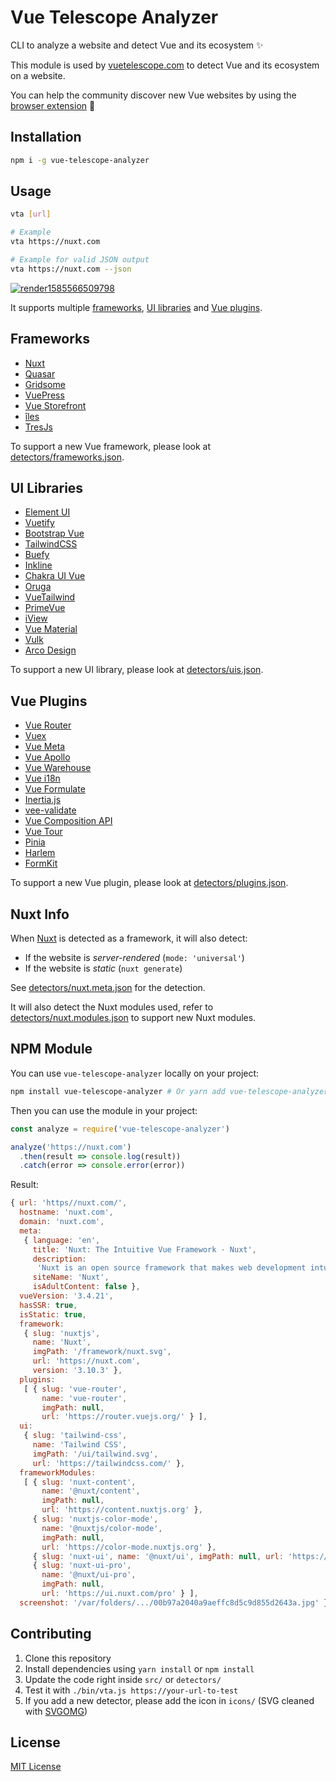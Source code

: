 # Vue Telescope Analyzer

CLI to analyze a website and detect Vue and its ecosystem ✨

This module is used by [vuetelescope.com](https://vuetelescope.com) to detect Vue and its ecosystem on a website.

You can help the community discover new Vue websites by using the [browser extension](https://github.com/nuxtlabs/vue-telescope-extensions) 💚

## Installation

```bash
npm i -g vue-telescope-analyzer
```

## Usage

```bash
vta [url]

# Example
vta https://nuxt.com

# Example for valid JSON output
vta https://nuxt.com --json
```

[![render1585566509798](https://user-images.githubusercontent.com/904724/77906279-fb455d80-7287-11ea-86f2-d7eca773ba56.gif)](https://terminalizer.com/view/a30a95523602)

It supports multiple [frameworks](#frameworks), [UI libraries](#ui-libraries) and [Vue plugins](#vue-plugins).

## Frameworks

- [Nuxt](https://nuxt.com)
- [Quasar](https://quasar.dev)
- [Gridsome](https://gridsome.org)
- [VuePress](https://vuepress.vuejs.org)
- [Vue Storefront](https://www.vuestorefront.io/)
- [îles](https://iles-docs.netlify.app)
- [TresJs](https://tresjs.org/)

To support a new Vue framework, please look at [detectors/frameworks.json](detectors/frameworks.json).

## UI Libraries

- [Element UI](https://element.eleme.io)
- [Vuetify](https://vuetifyjs.com)
- [Bootstrap Vue](https://bootstrap-vue.js.org)
- [TailwindCSS](https://tailwindcss.com)
- [Buefy](https://buefy.org)
- [Inkline](https://inkline.io)
- [Chakra UI Vue](https://vue.chakra-ui.com)
- [Oruga](https://oruga.io)
- [VueTailwind](https://www.vue-tailwind.com/)
- [PrimeVue](https://www.primefaces.org/primevue/showcase)
- [iView](http://iview.talkingdata.com)
- [Vue Material](https://www.creative-tim.com/vuematerial)
- [Vulk](https://vulk.cssninja.io)
- [Arco Design](https://arco.design)

To support a new UI library, please look at [detectors/uis.json](detectors/uis.json).

## Vue Plugins

- [Vue Router](https://router.vuejs.org)
- [Vuex](https://vuex.vuejs.org)
- [Vue Meta](https://vue-meta.nuxtjs.org)
- [Vue Apollo](https://apollo.vuejs.org)
- [Vue Warehouse](https://marquez.co/docs/vue-warehouse)
- [Vue i18n](https://kazupon.github.io/vue-i18n/)
- [Vue Formulate](https://vueformulate.com/)
- [Inertia.js](https://inertiajs.com)
- [vee-validate](https://vee-validate.logaretm.com)
- [Vue Composition API](https://github.com/vuejs/composition-api)
- [Vue Tour](https://github.com/pulsardev/vue-tour)
- [Pinia](https://pinia.vuejs.org/)
- [Harlem](https://harlemjs.com)
- [FormKit](https://formkit.com)

To support a new Vue plugin, please look at [detectors/plugins.json](detectors/plugins.json).

## Nuxt Info

When [Nuxt](https://nuxt.com) is detected as a framework, it will also detect:

- If the website is _server-rendered_ (`mode: 'universal'`)
- If the website is _static_ (`nuxt generate`)

See [detectors/nuxt.meta.json](detectors/nuxt.meta.json) for the detection.

It will also detect the Nuxt modules used, refer to [detectors/nuxt.modules.json](detectors/nuxt.modules.json) to support new Nuxt modules.

## NPM Module

You can use `vue-telescope-analyzer` locally on your project:

```bash
npm install vue-telescope-analyzer # Or yarn add vue-telescope-analyzer
```

Then you can use the module in your project:

```js
const analyze = require('vue-telescope-analyzer')

analyze('https://nuxt.com')
  .then(result => console.log(result))
  .catch(error => console.error(error))
```

Result:

```js
{ url: 'https//nuxt.com/',
  hostname: 'nuxt.com',
  domain: 'nuxt.com',
  meta:
   { language: 'en',
     title: 'Nuxt: The Intuitive Vue Framework · Nuxt',
     description:
      'Nuxt is an open source framework that makes web development intuitive and powerful. Create performant and production-grade full-stack web apps and websites with confidence.',
     siteName: 'Nuxt',
     isAdultContent: false },
  vueVersion: '3.4.21',
  hasSSR: true,
  isStatic: true,
  framework:
   { slug: 'nuxtjs',
     name: 'Nuxt',
     imgPath: '/framework/nuxt.svg',
     url: 'https://nuxt.com',
     version: '3.10.3' },
  plugins:
   [ { slug: 'vue-router',
       name: 'vue-router',
       imgPath: null,
       url: 'https://router.vuejs.org/' } ],
  ui:
   { slug: 'tailwind-css',
     name: 'Tailwind CSS',
     imgPath: '/ui/tailwind.svg',
     url: 'https://tailwindcss.com/' },
  frameworkModules:
   [ { slug: 'nuxt-content',
       name: '@nuxt/content',
       imgPath: null,
       url: 'https://content.nuxtjs.org' },
     { slug: 'nuxtjs-color-mode',
       name: '@nuxtjs/color-mode',
       imgPath: null,
       url: 'https://color-mode.nuxtjs.org' },
     { slug: 'nuxt-ui', name: '@nuxt/ui', imgPath: null, url: 'https://ui.nuxt.com' },
     { slug: 'nuxt-ui-pro',
       name: '@nuxt/ui-pro',
       imgPath: null,
       url: 'https://ui.nuxt.com/pro' } ],
  screenshot: '/var/folders/.../00b97a2040a9aeffc8d5c9d855d2643a.jpg' }
```

## Contributing

1. Clone this repository
2. Install dependencies using `yarn install` or `npm install`
3. Update the code right inside `src/` or `detectors/`
4. Test it with `./bin/vta.js https://your-url-to-test`
5. If you add a new detector, please add the icon in `icons/` (SVG cleaned with [SVGOMG](https://jakearchibald.github.io/svgomg/))

## License

[MIT License](./LICENSE)
